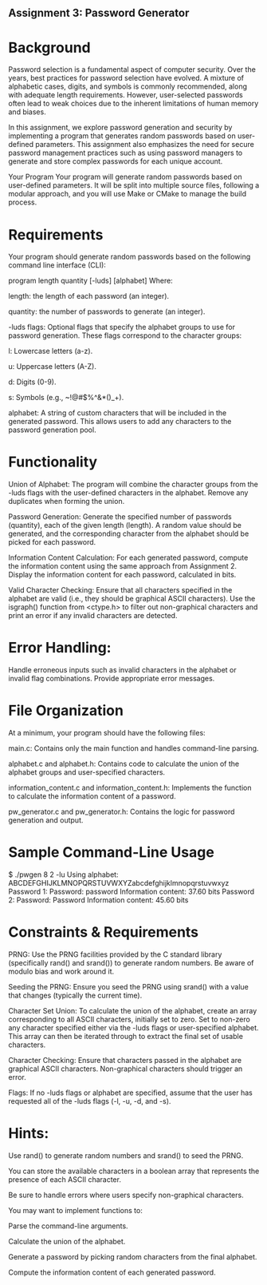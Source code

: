 ## Assignment 3: Password Generator

# Background
Password selection is a fundamental aspect of computer security. Over the years, best practices for password selection have evolved. A mixture of alphabetic cases, digits, and symbols is commonly recommended, along with adequate length requirements. However, user-selected passwords often lead to weak choices due to the inherent limitations of human memory and biases.

In this assignment, we explore password generation and security by implementing a program that generates random passwords based on user-defined parameters. This assignment also emphasizes the need for secure password management practices such as using password managers to generate and store complex passwords for each unique account.

Your Program
Your program will generate random passwords based on user-defined parameters. It will be split into multiple source files, following a modular approach, and you will use Make or CMake to manage the build process.

# Requirements
Your program should generate random passwords based on the following command line interface (CLI):

program length quantity [-luds] [alphabet]
Where:

length: the length of each password (an integer).

quantity: the number of passwords to generate (an integer).

-luds flags: Optional flags that specify the alphabet groups to use for password generation. These flags correspond to the character groups:

l: Lowercase letters (a-z).

u: Uppercase letters (A-Z).

d: Digits (0-9).

s: Symbols (e.g., ~!@#$%^&*()_+).

alphabet: A string of custom characters that will be included in the generated password. This allows users to add any characters to the password generation pool.

# Functionality
Union of Alphabet:
The program will combine the character groups from the -luds flags with the user-defined characters in the alphabet. Remove any duplicates when forming the union.

Password Generation:
Generate the specified number of passwords (quantity), each of the given length (length). A random value should be generated, and the corresponding character from the alphabet should be picked for each password.

Information Content Calculation:
For each generated password, compute the information content using the same approach from Assignment 2. Display the information content for each password, calculated in bits.

Valid Character Checking:
Ensure that all characters specified in the alphabet are valid (i.e., they should be graphical ASCII characters). Use the isgraph() function from <ctype.h> to filter out non-graphical characters and print an error if any invalid characters are detected.

# Error Handling:
Handle erroneous inputs such as invalid characters in the alphabet or invalid flag combinations. Provide appropriate error messages.

#  File Organization
At a minimum, your program should have the following files:

main.c: Contains only the main function and handles command-line parsing.

alphabet.c and alphabet.h: Contains code to calculate the union of the alphabet groups and user-specified characters.

information_content.c and information_content.h: Implements the function to calculate the information content of a password.

pw_generator.c and pw_generator.h: Contains the logic for password generation and output.

# Sample Command-Line Usage
$ ./pwgen 8 2 -lu
Using alphabet: ABCDEFGHIJKLMNOPQRSTUVWXYZabcdefghijklmnopqrstuvwxyz
Password 1:
Password: password
Information content: 37.60 bits
Password 2:
Password: Password
Information content: 45.60 bits

# Constraints & Requirements
PRNG: Use the PRNG facilities provided by the C standard library (specifically rand() and srand()) to generate random numbers. Be aware of modulo bias and work around it.

Seeding the PRNG: Ensure you seed the PRNG using srand() with a value that changes (typically the current time).

Character Set Union:
To calculate the union of the alphabet, create an array corresponding to all ASCII characters, initially set to zero. Set to non-zero any character specified either via the -luds flags or user-specified alphabet. This array can then be iterated through to extract the final set of usable characters.

Character Checking:
Ensure that characters passed in the alphabet are graphical ASCII characters. Non-graphical characters should trigger an error.

Flags:
If no -luds flags or alphabet are specified, assume that the user has requested all of the -luds flags (-l, -u, -d, and -s).

 

# Hints:
Use rand() to generate random numbers and srand() to seed the PRNG.

You can store the available characters in a boolean array that represents the presence of each ASCII character.

Be sure to handle errors where users specify non-graphical characters.

You may want to implement functions to:

Parse the command-line arguments.

Calculate the union of the alphabet.

Generate a password by picking random characters from the final alphabet.

Compute the information content of each generated password.

 
